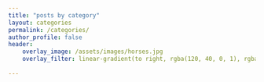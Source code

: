 ```yaml
---
title: "posts by category"
layout: categories
permalink: /categories/
author_profile: false
header:
    overlay_image: /assets/images/horses.jpg
    overlay_filter: linear-gradient(to right, rgba(120, 40, 0, 1), rgba(0, 0, 0,.1))
    
---
```

